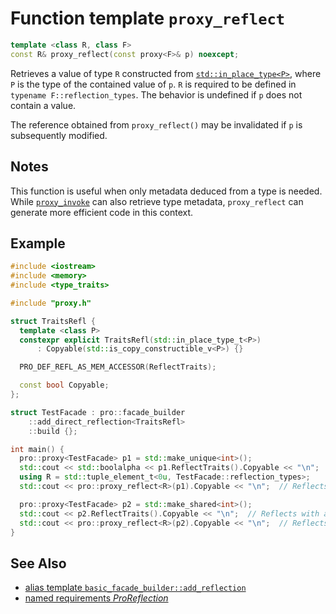 # Function template `proxy_reflect`

```cpp
template <class R, class F>
const R& proxy_reflect(const proxy<F>& p) noexcept;
```

Retrieves a value of type `R` constructed from [`std::in_place_type<P>`](https://en.cppreference.com/w/cpp/utility/in_place), where `P` is the type of the contained value of `p`. `R` is required to be defined in `typename F::reflection_types`. The behavior is undefined if `p` does not contain a value.

The reference obtained from `proxy_reflect()` may be invalidated if `p` is subsequently modified.

## Notes

This function is useful when only metadata deduced from a type is needed. While [`proxy_invoke`](proxy_invoke.md) can also retrieve type metadata, `proxy_reflect` can generate more efficient code in this context.

## Example

```cpp
#include <iostream>
#include <memory>
#include <type_traits>

#include "proxy.h"

struct TraitsRefl {
  template <class P>
  constexpr explicit TraitsRefl(std::in_place_type_t<P>)
      : Copyable(std::is_copy_constructible_v<P>) {}

  PRO_DEF_REFL_AS_MEM_ACCESSOR(ReflectTraits);

  const bool Copyable;
};

struct TestFacade : pro::facade_builder
    ::add_direct_reflection<TraitsRefl>
    ::build {};

int main() {
  pro::proxy<TestFacade> p1 = std::make_unique<int>();
  std::cout << std::boolalpha << p1.ReflectTraits().Copyable << "\n";  // Reflects with accessor, prints: "false"
  using R = std::tuple_element_t<0u, TestFacade::reflection_types>;
  std::cout << pro::proxy_reflect<R>(p1).Copyable << "\n";  // Reflects with proxy_reflect, also prints: "false"

  pro::proxy<TestFacade> p2 = std::make_shared<int>();
  std::cout << p2.ReflectTraits().Copyable << "\n";  // Reflects with accessor, prints: "true"
  std::cout << pro::proxy_reflect<R>(p2).Copyable << "\n";  // Reflects with proxy_reflect, also prints: "true"
}
```

## See Also

- [alias template `basic_facade_builder::add_reflection`](basic_facade_builder/add_reflection.md)
- [named requirements *ProReflection*](ProReflection.md)
